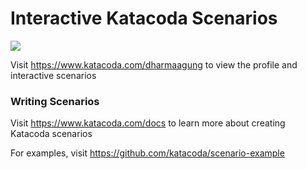# Interactive Katacoda Scenarios

[![](http://shields.katacoda.com/katacoda/dharmaagung/count.svg)](https://www.katacoda.com/dharmaagung "Get your profile on Katacoda.com")

Visit https://www.katacoda.com/dharmaagung to view the profile and interactive scenarios

### Writing Scenarios
Visit https://www.katacoda.com/docs to learn more about creating Katacoda scenarios

For examples, visit https://github.com/katacoda/scenario-example
